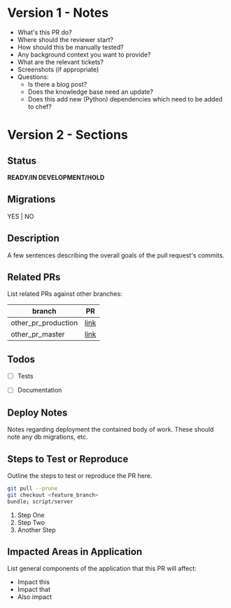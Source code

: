 # Version 1 - Notes

* What's this PR do?
* Where should the reviewer start?
* How should this be manually tested?
* Any background context you want to provide?
* What are the relevant tickets?
* Screenshots (if appropriate)
* Questions:
  - Is there a blog post?
  - Does the knowledge base need an update?
  - Does this add new (Python) dependencies which need to be added to chef?


# Version 2 - Sections


## Status
**READY/IN DEVELOPMENT/HOLD**


## Migrations
YES | NO


## Description
A few sentences describing the overall goals of the pull request's commits.


## Related PRs
List related PRs against other branches:

branch | PR
------ | ------
other_pr_production | [link]()
other_pr_master | [link]()


## Todos
- [ ] Tests
- [ ] Documentation


## Deploy Notes
Notes regarding deployment the contained body of work.  These should note any db migrations, etc.

## Steps to Test or Reproduce
Outline the steps to test or reproduce the PR here.

```sh
git pull --prune
git checkout <feature_branch>
bundle; script/server
```

1. Step One
2. Step Two 
3. Another Step


## Impacted Areas in Application
List general components of the application that this PR will affect:

* Impact this
* Impact that 
* Also impact
